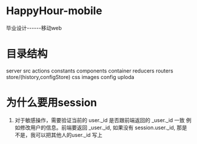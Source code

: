 # HappyHour-mobile
毕业设计------移动web
# 目录结构
server
src
	actions
	constants
	components
	container
	reducers
	routers
	store/(history,configStore)
	css
	images
config
uploda
# 为什么要用session
1. 对于敏感操作，需要验证当前的 user._id 是否跟前端返回的 _user._id 一致
例如修改用户的信息。前端要返回 _user._id, 如果没有 session.user._id, 那是不是，我可以把其他人的user._id 写上
